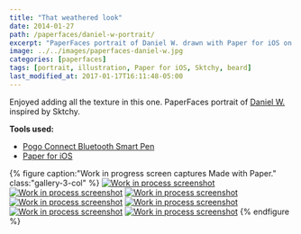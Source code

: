 ```yaml
---
title: "That weathered look"
date: 2014-01-27
path: /paperfaces/daniel-w-portrait/
excerpt: "PaperFaces portrait of Daniel W. drawn with Paper for iOS on an iPad."
image: ../../images/paperfaces-daniel-w.jpg
categories: [paperfaces]
tags: [portrait, illustration, Paper for iOS, Sktchy, beard]
last_modified_at: 2017-01-17T16:11:48-05:00
---
```


Enjoyed adding all the texture in this one. PaperFaces portrait of [Daniel W.](https://sktchy.com/Uc5fXc) inspired by Sktchy.

**Tools used:**

- [Pogo Connect Bluetooth Smart Pen](https://www.amazon.com/gp/product/B009K448L4/ref=as_li_ss_tl?ie=UTF8&camp=1789&creative=390957&creativeASIN=B009K448L4&linkCode=as2&tag=mademist-20)
- [Paper for iOS](https://paper.bywetransfer.com/)

{% figure caption:"Work in progress screen captures Made with Paper." class:"gallery-3-col" %}
[![Work in process screenshot](../../images/paperfaces-daniel-w-process-1-600.jpg)](../../images/paperfaces-daniel-w-process-1-lg.jpg)
[![Work in process screenshot](../../images/paperfaces-daniel-w-process-2-600.jpg)](../../images/paperfaces-daniel-w-process-2-lg.jpg)
[![Work in process screenshot](../../images/paperfaces-daniel-w-process-3-600.jpg)](../../images/paperfaces-daniel-w-process-3-lg.jpg)
[![Work in process screenshot](../../images/paperfaces-daniel-w-process-4-600.jpg)](../../images/paperfaces-daniel-w-process-4-lg.jpg)
[![Work in process screenshot](../../images/paperfaces-daniel-w-process-5-600.jpg)](../../images/paperfaces-daniel-w-process-5-lg.jpg)
[![Work in process screenshot](../../images/paperfaces-daniel-w-process-6-600.jpg)](../../images/paperfaces-daniel-w-process-6-lg.jpg)
[![Work in process screenshot](../../images/paperfaces-daniel-w-process-7-600.jpg)](../../images/paperfaces-daniel-w-process-7-lg.jpg)
{% endfigure %}

